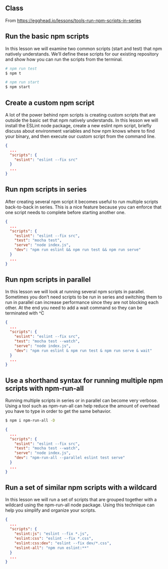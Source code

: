 ## Class
From https://egghead.io/lessons/tools-run-npm-scripts-in-series

## Run the basic npm scripts

In this lesson we will examine two common scripts (start and test) that npm natively understands. We’ll define these scripts for our existing repository and show how you can run the scripts from the terminal.

```bash
# npm run test
$ npm t

# npm run start
$ npm start
```

## Create a custom npm script

A lot of the power behind npm scripts is creating custom scripts that are outside the basic set that npm natively understands. In this lesson we will install the ESLint node package, create a new eslint npm script, briefly discuss about environment variables and how npm knows where to find your binary, and then execute our custom script from the command line.

```json
{
  ...
  "scripts": {
    "eslint": "eslint --fix src"
  }
  ...
}
```

## Run npm scripts in series

After creating several npm script it becomes useful to run multiple scripts back-to-back in series. This is a nice feature because you can enforce that one script needs to complete before starting another one.

```json
{
  ...
  "scripts": {
    "eslint": "eslint --fix src",
    "test": "mocha test",
    "serve": "node index.js",
    "dev": "npm run eslint && npm run test && npm run serve"
  }
  ...
}
```

## Run npm scripts in parallel

In this lesson we will look at running several npm scripts in parallel. Sometimes you don’t need scripts to be run in series and switching them to run in parallel can increase performance since they are not blocking each other. At the end you need to add a wait command so they can be terminated with ^C

```json
{
  ...
  "scripts": {
    "eslint": "eslint --fix src",
    "test": "mocha test --watch",
    "serve": "node index.js",
    "dev": "npm run eslint & npm run test & npm run serve & wait"
  }
  ...
}
```

## Use a shorthand syntax for running multiple npm scripts with npm-run-all

Running multiple scripts in series or in parallel can become very verbose. Using a tool such as npm-run-all can help reduce the amount of overhead you have to type in order to get the same behavior.

```bash
$ npm i npm-run-all -D
```

```json
{
  ...
  "scripts": {
    "eslint": "eslint --fix src",
    "test": "mocha test --watch",
    "serve": "node index.js",
    "dev": "npm-run-all --parallel eslint test serve"
  }
  ...
}
```

## Run a set of similar npm scripts with a wildcard

In this lesson we will run a set of scripts that are grouped together with a wildcard using the npm-run-all node package. Using this technique can help you simplify and organize your scripts.

```json
{
  ...
  "scripts": {
    "eslint:js": "eslint --fix *.js",
    "eslint:css": "eslint --fix *.css",
    "eslint:css:dev": "eslint --fix dev/*.css",
    "eslint-all": "npm run eslint:**"
  }
  ...
}
```
